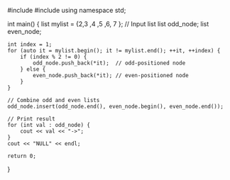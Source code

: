 #include <iostream>
#include <list>
using namespace std;

int main() {
    list<int> mylist = {2,3 ,4 ,5 ,6, 7 };  // Input list
    list<int> odd_node;
    list<int> even_node;

    int index = 1;
    for (auto it = mylist.begin(); it != mylist.end(); ++it, ++index) {
        if (index % 2 != 0) {
            odd_node.push_back(*it);  // odd-positioned node
        } else {
            even_node.push_back(*it); // even-positioned node
        }
    }

    // Combine odd and even lists
    odd_node.insert(odd_node.end(), even_node.begin(), even_node.end());

    // Print result
    for (int val : odd_node) {
        cout << val << "->";
    }
    cout << "NULL" << endl;

    return 0;
}
